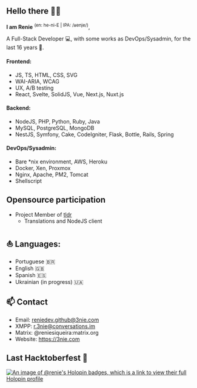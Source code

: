 ## Hello there :biking_man:

**I am Renie** <sup>(en: he-ni-E | IPA: /ʁenje/)</sup>,

A Full-Stack Developer :computer:, with some works as DevOps/Sysadmin, for the last 16 years :older_man:.

#### Frontend:
- JS, TS, HTML, CSS, SVG
- WAI-ARIA, WCAG
- UX, A/B testing
- React, Svelte, SolidJS, Vue, Next.js, Nuxt.js

#### Backend:
- NodeJS, PHP, Python, Ruby, Java
- MySQL, PostgreSQL, MongoDB
- NestJS, Symfony, Cake, CodeIgniter, Flask, Bottle, Rails, Spring

#### DevOps/Sysadmin:
- Bare *nix environment, AWS, Heroku
- Docker, Xen, Proxmox
- Nginx, Apache, PM2, Tomcat
- Shellscript

## Opensource participation
- Project Member of [tldr](https://github.com/tldr-pages)
  - Translations and NodeJS client 

## :sailboat: Languages:
- Portuguese :brazil:
- English :gb:
- Spanish :es:
- Ukrainian (in progress) :ukraine:

## :mailbox: Contact
- Email: reniedev.github@3nie.com
- XMPP: r.3nie@conversations.im
- Matrix: @reniesiqueira:matrix.org
- Website: https://3nie.com

## Last Hacktoberfest :beers:
[![An image of @renie's Holopin badges, which is a link to view their full Holopin profile](https://holopin.me/renie)](https://holopin.io/@renie)
